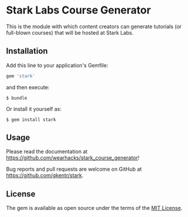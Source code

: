 # Stark Labs Course Generator

This is the module with which content creators can generate tutorials (or full-blown courses) that will be hosted at Stark Labs.

## Installation

Add this line to your application's Gemfile:

```ruby
gem 'stark'
```

and then execute:

```shell
$ bundle
```

Or install it yourself as:

```shell
$ gem install stark
```

## Usage

Please read the documentation at https://github.com/wearhacks/stark_course_generator!

Bug reports and pull requests are welcome on GitHub at https://github.com/gkentr/stark.


## License

The gem is available as open source under the terms of the [MIT License](http://opensource.org/licenses/MIT).
